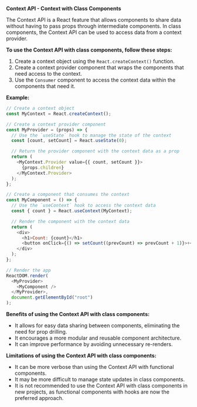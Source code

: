 **Context API - Context with Class Components**

The Context API is a React feature that allows components to share data without having to pass props through intermediate components. In class components, the Context API can be used to access data from a context provider.

**To use the Context API with class components, follow these steps:**

1. Create a context object using the `React.createContext()` function.
2. Create a context provider component that wraps the components that need access to the context.
3. Use the `Consumer` component to access the context data within the components that need it.

**Example:**

```javascript
// Create a context object
const MyContext = React.createContext();

// Create a context provider component
const MyProvider = (props) => {
  // Use the `useState` hook to manage the state of the context
  const [count, setCount] = React.useState(0);

  // Return the provider component with the context data as a prop
  return (
    <MyContext.Provider value={{ count, setCount }}>
      {props.children}
    </MyContext.Provider>
  );
};

// Create a component that consumes the context
const MyComponent = () => {
  // Use the `useContext` hook to access the context data
  const { count } = React.useContext(MyContext);

  // Render the component with the context data
  return (
    <div>
      <h1>Count: {count}</h1>
      <button onClick={() => setCount((prevCount) => prevCount + 1)}>+</button>
    </div>
  );
};

// Render the app
ReactDOM.render(
  <MyProvider>
    <MyComponent />
  </MyProvider>,
  document.getElementById("root")
);
```

**Benefits of using the Context API with class components:**

* It allows for easy data sharing between components, eliminating the need for prop drilling.
* It encourages a more modular and reusable component architecture.
* It can improve performance by avoiding unnecessary re-renders.

**Limitations of using the Context API with class components:**

* It can be more verbose than using the Context API with functional components.
* It may be more difficult to manage state updates in class components.
* It is not recommended to use the Context API with class components in new projects, as functional components with hooks are now the preferred approach.
